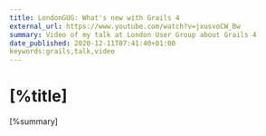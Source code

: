 ```yaml
---
title: LondonGUG: What's new with Grails 4
external_url: https://www.youtube.com/watch?v=jxusvoCW_Bw
summary: Video of my talk at London User Group about Grails 4
date_published: 2020-12-11T07:41:40+01:00
keywords:grails,talk,video
---
```


# [%title]

[%summary]


